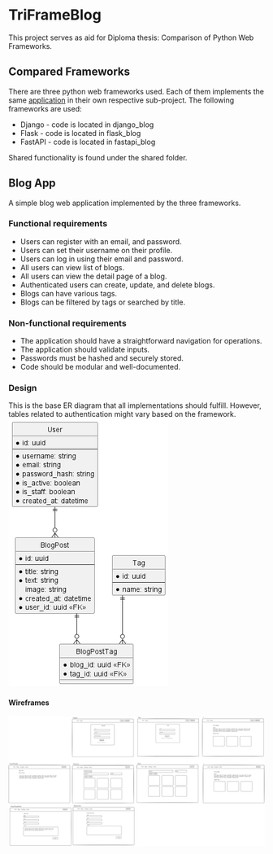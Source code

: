 # TriFrameBlog

This project serves as aid for Diploma thesis: Comparison of Python Web Frameworks.

## Compared Frameworks

There are three python web frameworks used. Each of them implements the same [application](#blog-app) in their own respective sub-project. The following frameworks are used:

- Django - code is located in django_blog
- Flask - code is located in flask_blog
- FastAPI - code is located in fastapi_blog

Shared functionality is found under the shared folder.

## Blog App

A simple blog web application implemented by the three frameworks.

### Functional requirements

- Users can register with an email, and password.
- Users can set their username on their profile.
- Users can log in using their email and password.
- All users can view list of blogs.
- All users can view the detail page of a blog.
- Authenticated users can create, update, and delete blogs.
- Blogs can have various tags.
- Blogs can be filtered by tags or searched by title.

### Non-functional requirements

- The application should have a straightforward navigation for operations.
- The application should validate inputs.
- Passwords must be hashed and securely stored.
- Code should be modular and well-documented.

### Design

This is the base ER diagram that all implementations should fulfill. However, tables related to authentication might vary based on the framework.
![er-diagram](docs/erd.png)

#### Wireframes

![wireframes](docs/triframeblog_wireframes.png)
